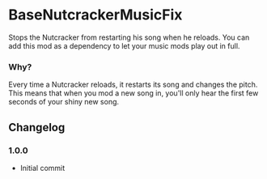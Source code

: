 # BaseNutcrackerMusicFix

Stops the Nutcracker from restarting his song when he reloads. You can add this mod as a dependency to let your music mods play out in full.

### Why?

Every time a Nutcracker reloads, it restarts its song and changes the pitch. This means that when you mod a new song in, you'll only hear the first few seconds of your shiny new song.

## Changelog

### 1.0.0

- Initial commit